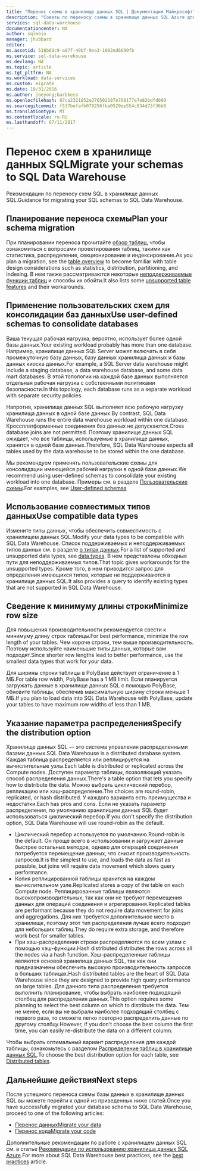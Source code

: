 ```yaml
---
title: "Перенос схемы в хранилище данных SQL | Документация Майкрософт"
description: "Советы по переносу схемы в хранилище данных SQL Azure для разработки решений."
services: sql-data-warehouse
documentationcenter: NA
author: sqlmojo
manager: jhubbard
editor: 
ms.assetid: 538b60c9-a07f-49bf-9ea3-1082ed6699fb
ms.service: sql-data-warehouse
ms.devlang: NA
ms.topic: article
ms.tgt_pltfrm: NA
ms.workload: data-services
ms.custom: migrate
ms.date: 10/31/2016
ms.author: joeyong;barbkess
ms.openlocfilehash: 07ca2321852e276502187e768177e7e82bdfd080
ms.sourcegitcommit: f537befafb079256fba0529ee554c034d73f36b0
ms.translationtype: MT
ms.contentlocale: ru-RU
ms.lasthandoff: 07/11/2017
---
```

# <a name="migrate-your-schemas-to-sql-data-warehouse"></a><span data-ttu-id="3bfc5-103">Перенос схем в хранилище данных SQL</span><span class="sxs-lookup"><span data-stu-id="3bfc5-103">Migrate your schemas to SQL Data Warehouse</span></span>
<span data-ttu-id="3bfc5-104">Рекомендации по переносу схем SQL в хранилище данных SQL.</span><span class="sxs-lookup"><span data-stu-id="3bfc5-104">Guidance for migrating your SQL schemas to SQL Data Warehouse.</span></span> 

## <a name="plan-your-schema-migration"></a><span data-ttu-id="3bfc5-105">Планирование переноса схемы</span><span class="sxs-lookup"><span data-stu-id="3bfc5-105">Plan your schema migration</span></span>

<span data-ttu-id="3bfc5-106">При планировании переноса прочитайте [обзор таблиц][table overview], чтобы ознакомиться с вопросами проектирования таблиц, такими как статистика, распределение, секционирование и индексирование.</span><span class="sxs-lookup"><span data-stu-id="3bfc5-106">As you plan a migration, see the [table overview][table overview] to become familiar with table design considerations such as statistics, distribution, partitioning, and indexing.</span></span>  <span data-ttu-id="3bfc5-107">В нем также рассматриваются некоторые [неподдерживаемые функции таблиц][unsupported table features] и способы их обойти.</span><span class="sxs-lookup"><span data-stu-id="3bfc5-107">It also lists some [unsupported table features][unsupported table features] and their workarounds.</span></span>

## <a name="use-user-defined-schemas-to-consolidate-databases"></a><span data-ttu-id="3bfc5-108">Применение пользовательских схем для консолидации баз данных</span><span class="sxs-lookup"><span data-stu-id="3bfc5-108">Use user-defined schemas to consolidate databases</span></span>

<span data-ttu-id="3bfc5-109">Ваша текущая рабочая нагрузка, вероятно, использует более одной базы данных.</span><span class="sxs-lookup"><span data-stu-id="3bfc5-109">Your existing workload probably has more than one database.</span></span> <span data-ttu-id="3bfc5-110">Например, хранилище данных SQL Server может включать в себя промежуточную базу данных, базу данных хранилища данных и базы данных киоска данных.</span><span class="sxs-lookup"><span data-stu-id="3bfc5-110">For example, a SQL Server data warehouse might include a staging database, a data warehouse database, and some data mart databases.</span></span> <span data-ttu-id="3bfc5-111">В этой топологии на каждой базе данных выполняется отдельная рабочая нагрузка с собственными политиками безопасности.</span><span class="sxs-lookup"><span data-stu-id="3bfc5-111">In this topology, each database runs as a separate workload with separate security policies.</span></span>

<span data-ttu-id="3bfc5-112">Напротив, хранилище данных SQL выполняет всю рабочую нагрузку хранилища данных в одной базе данных.</span><span class="sxs-lookup"><span data-stu-id="3bfc5-112">By contrast, SQL Data Warehouse runs the entire data warehouse workload within one database.</span></span> <span data-ttu-id="3bfc5-113">Кроссплатформенные соединения баз данных не допускаются.</span><span class="sxs-lookup"><span data-stu-id="3bfc5-113">Cross database joins are not permitted.</span></span> <span data-ttu-id="3bfc5-114">Поэтому хранилище данных SQL ожидает, что все таблицы, используемые в хранилище данных, хранятся в одной базе данных.</span><span class="sxs-lookup"><span data-stu-id="3bfc5-114">Therefore, SQL Data Warehouse expects all tables used by the data warehouse to be stored within the one database.</span></span>

<span data-ttu-id="3bfc5-115">Мы рекомендуем применять пользовательские схемы для консолидации имеющейся рабочей нагрузки в одной базе данных.</span><span class="sxs-lookup"><span data-stu-id="3bfc5-115">We recommend using user-defined schemas to consolidate your existing workload into one database.</span></span> <span data-ttu-id="3bfc5-116">Примеры см. в разделе [Пользовательские схемы](sql-data-warehouse-develop-user-defined-schemas.md).</span><span class="sxs-lookup"><span data-stu-id="3bfc5-116">For examples, see [User-defined schemas](sql-data-warehouse-develop-user-defined-schemas.md)</span></span>

## <a name="use-compatible-data-types"></a><span data-ttu-id="3bfc5-117">Использование совместимых типов данных</span><span class="sxs-lookup"><span data-stu-id="3bfc5-117">Use compatible data types</span></span>
<span data-ttu-id="3bfc5-118">Измените типы данных, чтобы обеспечить совместимость с хранилищем данных SQL.</span><span class="sxs-lookup"><span data-stu-id="3bfc5-118">Modify your data types to be compatible with SQL Data Warehouse.</span></span> <span data-ttu-id="3bfc5-119">Список поддерживаемых и неподдерживаемых типов данных см. в разделе [о типах данных][data types].</span><span class="sxs-lookup"><span data-stu-id="3bfc5-119">For a list of supported and unsupported data types, see [data types][data types].</span></span> <span data-ttu-id="3bfc5-120">В нем представлены обходные пути для неподдерживаемых типов.</span><span class="sxs-lookup"><span data-stu-id="3bfc5-120">That topic gives workarounds for the unsupported types.</span></span> <span data-ttu-id="3bfc5-121">Кроме того, в нем приводится запрос для определения имеющихся типов, которые не поддерживаются в хранилище данных SQL.</span><span class="sxs-lookup"><span data-stu-id="3bfc5-121">It also provides a query to identify existing types that are not supported in SQL Data Warehouse.</span></span>

## <a name="minimize-row-size"></a><span data-ttu-id="3bfc5-122">Сведение к минимуму длины строки</span><span class="sxs-lookup"><span data-stu-id="3bfc5-122">Minimize row size</span></span>
<span data-ttu-id="3bfc5-123">Для повышения производительности рекомендуется свести к минимуму длину строк таблицы.</span><span class="sxs-lookup"><span data-stu-id="3bfc5-123">For best performance, minimize the row length of your tables.</span></span> <span data-ttu-id="3bfc5-124">Чем короче строки, тем выше производительность. Поэтому используйте наименьшие типы данных, которые вам подходят.</span><span class="sxs-lookup"><span data-stu-id="3bfc5-124">Since shorter row lengths lead to better performance, use the smallest data types that work for your data.</span></span> 

<span data-ttu-id="3bfc5-125">Для ширины строки таблицы в PolyBase действует ограничение в 1 МБ.</span><span class="sxs-lookup"><span data-stu-id="3bfc5-125">For table row width, PolyBase has a 1 MB limit.</span></span>  <span data-ttu-id="3bfc5-126">Если планируется загружать данные в хранилище данных SQL с помощью PolyBase, обновите таблицы, обеспечив максимальную ширину строки меньше 1 МБ.</span><span class="sxs-lookup"><span data-stu-id="3bfc5-126">If you plan to load data into SQL Data Warehouse with PolyBase, update your tables to have maximum row widths of less than 1 MB.</span></span> 

<!--
- For example, this table uses variable length data but the largest possible size of the row is still less than 1 MB. PolyBase will load data into this table.

- This table uses variable length data and the defined row width is less than one MB. When loading rows, PolyBase allocates the full length of the variable-length data. The full length of this row is greater than one MB.  PolyBase will not load data into this table.  

-->

## <a name="specify-the-distribution-option"></a><span data-ttu-id="3bfc5-127">Указание параметра распределения</span><span class="sxs-lookup"><span data-stu-id="3bfc5-127">Specify the distribution option</span></span>
<span data-ttu-id="3bfc5-128">Хранилище данных SQL — это система управления распределенными базами данных.</span><span class="sxs-lookup"><span data-stu-id="3bfc5-128">SQL Data Warehouse is a distributed database system.</span></span> <span data-ttu-id="3bfc5-129">Каждая таблица распределяется или реплицируется на вычислительные узлы.</span><span class="sxs-lookup"><span data-stu-id="3bfc5-129">Each table is distributed or replicated across the Compute nodes.</span></span> <span data-ttu-id="3bfc5-130">Доступен параметр таблицы, позволяющий указать способ распределения данных.</span><span class="sxs-lookup"><span data-stu-id="3bfc5-130">There's a table option that lets you specify how to distribute the data.</span></span> <span data-ttu-id="3bfc5-131">Можно выбрать циклический перебор, репликацию или хэш-распределение.</span><span class="sxs-lookup"><span data-stu-id="3bfc5-131">The choices are  round-robin, replicated, or hash distributed.</span></span> <span data-ttu-id="3bfc5-132">У каждого варианта есть преимущества и недостатки.</span><span class="sxs-lookup"><span data-stu-id="3bfc5-132">Each has pros and cons.</span></span> <span data-ttu-id="3bfc5-133">Если не указать параметр распределения, по умолчанию хранилищем данных SQL будет использоваться циклический перебор.</span><span class="sxs-lookup"><span data-stu-id="3bfc5-133">If you don't specify the distribution option, SQL Data Warehouse will use round-robin as the default.</span></span>

- <span data-ttu-id="3bfc5-134">Циклический перебор используется по умолчанию.</span><span class="sxs-lookup"><span data-stu-id="3bfc5-134">Round-robin is the default.</span></span> <span data-ttu-id="3bfc5-135">Он проще всего в использовании и загружает данные быстрее остальных методов, однако для операций соединения потребуется перемещение данных, что снизит производительность запросов.</span><span class="sxs-lookup"><span data-stu-id="3bfc5-135">It is the simplest to use, and loads the data as fast as possible, but joins will require data movement which slows query performance.</span></span>
- <span data-ttu-id="3bfc5-136">Копия реплицированной таблицы хранится на каждом вычислительном узле.</span><span class="sxs-lookup"><span data-stu-id="3bfc5-136">Replicated stores a copy of the table on each Compute node.</span></span> <span data-ttu-id="3bfc5-137">Реплицированные таблицы являются высокопроизводительных, так как они не требуют перемещения данных для операций соединения и агрегирования.</span><span class="sxs-lookup"><span data-stu-id="3bfc5-137">Replicated tables are performant because they do not require data movement for joins and aggregations.</span></span> <span data-ttu-id="3bfc5-138">Для них требуется дополнительное место в хранилище, поэтому этот тип распределения лучше всего подходит для небольших таблиц.</span><span class="sxs-lookup"><span data-stu-id="3bfc5-138">They do require extra storage, and therefore work best for smaller tables.</span></span>
- <span data-ttu-id="3bfc5-139">При хэш-распределении строки распределяются по всем узлам с помощью хэш-функции.</span><span class="sxs-lookup"><span data-stu-id="3bfc5-139">Hash distributed distributes the rows across all the nodes via a hash function.</span></span> <span data-ttu-id="3bfc5-140">Хэш-распределенные таблицы являются основой хранилища данных SQL, так как они предназначены обеспечить высокую производительность запросов в больших таблицах.</span><span class="sxs-lookup"><span data-stu-id="3bfc5-140">Hash distributed tables are the heart of SQL Data Warehouse since they are designed to provide high query performance on large tables.</span></span> <span data-ttu-id="3bfc5-141">Для данного типа распределения требуется выполнить планирование, чтобы выбрать наиболее подходящий столбец для распределения данных.</span><span class="sxs-lookup"><span data-stu-id="3bfc5-141">This option requires some planning to select the best column on which to distribute the data.</span></span> <span data-ttu-id="3bfc5-142">Тем не менее, если вы не выбрали наиболее подходящий столбец с первого раза, то сможете легко повторно распределить данные по другому столбцу.</span><span class="sxs-lookup"><span data-stu-id="3bfc5-142">However, if you don't choose the best column the first time, you can easily re-distribute the data on a different column.</span></span> 

<span data-ttu-id="3bfc5-143">Чтобы выбрать оптимальный вариант распределения для каждой таблицы, ознакомьтесь с разделом [Распределение таблиц в хранилище данных SQL](sql-data-warehouse-tables-distribute.md).</span><span class="sxs-lookup"><span data-stu-id="3bfc5-143">To choose the best distribution option for each table, see [Distributed tables](sql-data-warehouse-tables-distribute.md).</span></span>


## <a name="next-steps"></a><span data-ttu-id="3bfc5-144">Дальнейшие действия</span><span class="sxs-lookup"><span data-stu-id="3bfc5-144">Next steps</span></span>
<span data-ttu-id="3bfc5-145">После успешного переноса схемы базы данных в хранилище данных SQL вы можете перейти к одной из приведенных ниже статей.</span><span class="sxs-lookup"><span data-stu-id="3bfc5-145">Once you have successfully migrated your database schema to SQL Data Warehouse, proceed to one of the following articles:</span></span>

* <span data-ttu-id="3bfc5-146">[Перенос данных][Migrate your data]</span><span class="sxs-lookup"><span data-stu-id="3bfc5-146">[Migrate your data][Migrate your data]</span></span>
* <span data-ttu-id="3bfc5-147">[Перенос кода][Migrate your code]</span><span class="sxs-lookup"><span data-stu-id="3bfc5-147">[Migrate your code][Migrate your code]</span></span>

<span data-ttu-id="3bfc5-148">Дополнительные рекомендации по работе с хранилищем данных SQL см. в статье [Рекомендации по использованию хранилища данных SQL Azure][best practices].</span><span class="sxs-lookup"><span data-stu-id="3bfc5-148">For more about SQL Data Warehouse best practices, see the [best practices][best practices] article.</span></span>

<!--Image references-->

<!--Article references-->
[Migrate your code]: ./sql-data-warehouse-migrate-code.md
[Migrate your data]: ./sql-data-warehouse-migrate-data.md
[best practices]: ./sql-data-warehouse-best-practices.md
[table overview]: ./sql-data-warehouse-tables-overview.md
[unsupported table features]: ./sql-data-warehouse-tables-overview.md#unsupported-table-features
[data types]: ./sql-data-warehouse-tables-data-types.md
[unsupported data types]: ./sql-data-warehouse-tables-data-types.md#unsupported-data-types

<!--MSDN references-->


<!--Other Web references-->
